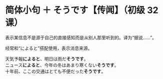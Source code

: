 # 简体小句 ＋ そうです【传闻】（初级 32 课）

表示某信息不是源于自己的直接感知而是从别人那里听到的。译为“据说……”。

经常和“によると”搭配使用，表示消息来源。

<sentences>
  <div>天気予報<b>によると</b>、明日は雨だ<b>そうです</b>。</div>
  <div>ニュース<b>によると</b>、今年の冬はあまり寒くない<b>そうです</b>。</div>
  <div>十年前、ここの交通はとても不便だった<b>そうです</b>。</div>
</sentences>
